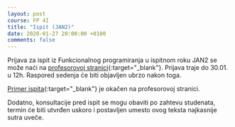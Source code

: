 ```yaml
---
layout: post
course: FP 4I
title: "Ispit (JAN2)"
date: 2020-01-27 20:00:00 +0100
comments: false
---
```


Prijava za ispit iz Funkcionalnog programiranja u ispitnom roku JAN2 se može naći na 
[profesorovoj stranici](http://poincare.math.rs/~ivan/sys/prijavljivanje/){:target="_blank"}.
Prijava traje do 30.01. u 12h. Raspored sedenja će biti objavljen ubrzo nakon toga.

[Primer ispita](http://poincare.matf.bg.ac.rs/~ivan/files/fp/ispit-2016-01.pdf){:target="_blank"}
je okačen na profesorovoj stranici.

Dodatno, konsultacije pred ispit se mogu obaviti po zahtevu studenata, termin će biti utvrđen
uskoro i postavljen umesto ovog teksta najkasnije sutra uveče.
